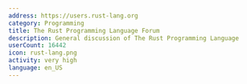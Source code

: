 ```yaml
---
address: https://users.rust-lang.org
category: Programming
title: The Rust Programming Language Forum
description: General discussion of The Rust Programming Language
userCount: 16442
icon: rust-lang.png
activity: very high
language: en_US
---
```

